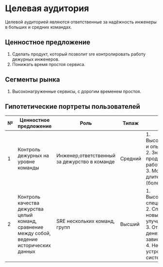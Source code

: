 # Целевая аудитория

Целевой аудиторией являются ответственные за надёжность инженеры в больших и средних командах.

## Ценностное предложение

1. Сделать продукт, который позволит sre контролировать работу дежурных инженеров.
2. Понижать время простоя сервиса.

## Сегменты рынка

1. Высоконагруженные сервисы, с дорогим временем простоя.

## Гипотетические портреты пользователей

| № | Ценностное предложение                                                                       | Роль                                         | Типаж   | Портрет                                                                                                                                                                                                                                  |
|---|----------------------------------------------------------------------------------------------|----------------------------------------------|---------|------------------------------------------------------------------------------------------------------------------------------------------------------------------------------------------------------------------------------------------|
| 1 | Контроль дежурных на уровне команды                                                          | Инженер,ответственный за дежурство в команде | Средний | 1. Высококвалифицированный и опытный.<br/>2. Знает устройство продукта над которым работает.<br/>3. Может отвечать за длительные процессы (более полугодия).                                                                             |
| 2 | Контроль качества дежурства целый команд, сравнение между собой, ведение исторических данных | SRE нескольких команд, групп                 | Высший  | 1. Высококвалифицированный специалист <br/>2. Способен внедрять новые стратегии по улучшению качества.<br/>3. От оценки труда зависят денежные пособия для зависимых иненеров.<br/>4. Неихвестно внутреннее устройство зависимых систем. |
